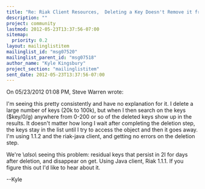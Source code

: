 ```yaml
---
title: "Re: Riak Client Resources,  Deleting a Key Doesn't Remove it from	bucket.keys"
description: ""
project: community
lastmod: 2012-05-23T13:37:56-07:00
sitemap:
  priority: 0.2
layout: mailinglistitem
mailinglist_id: "msg07520"
mailinglist_parent_id: "msg07518"
author_name: "Kyle Kingsbury"
project_section: "mailinglistitem"
sent_date: 2012-05-23T13:37:56-07:00
---
```


On 05/23/2012 01:08 PM, Steve Warren wrote:

I'm seeing this pretty consistently and have no explanation for it. I
delete a large number of keys (20k to 100k), but when I then search on
the keys ($key/0/g) anywhere from 0-200 or so of the deleted keys show
up in the results. It doesn't matter how long I wait after completing
the deletion step, the keys stay in the list until I try to access the
object and then it goes away. I'm using 1.1.2 and the riak-java client,
and getting no errors on the deletion step.


We're \\*also\\* seeing this problem: residual keys that persist in 2I for 
days after deletion, and disappear on get. Using Java client, Riak 
1.1.1. If you figure this out I'd like to hear about it.


--Kyle

